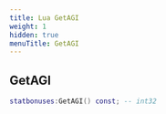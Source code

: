 ```yaml
---
title: Lua GetAGI
weight: 1
hidden: true
menuTitle: GetAGI
---
```

## GetAGI
```lua
statbonuses:GetAGI() const; -- int32
```